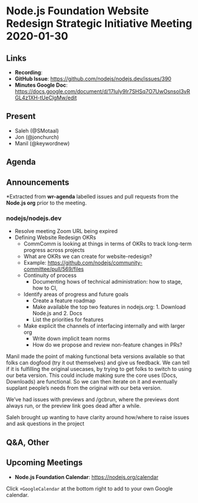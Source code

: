 # Node.js Foundation Website Redesign Strategic Initiative Meeting 2020-01-30

## Links

* **Recording**:
* **GitHub Issue**: <https://github.com/nodejs/nodejs.dev/issues/390>
* **Minutes Google Doc**: <https://docs.google.com/document/d/17IuIy9Ir7SHSq7O7UwOsnsoI3vRGL4z1XH-tUeClgMw/edit>

## Present

* Saleh (@SMotaal)
* Jon (@jonchurch)
* Manil (@keywordnew)

## Agenda

## Announcements

*Extracted from **wr-agenda** labelled issues and pull requests from the **Node.js org** prior to the meeting.

### nodejs/nodejs.dev

* Resolve meeting Zoom URL being expired
* Defining Website Redesign OKRs
  * CommComm is looking at things in terms of OKRs to track long-term progress across projects
  * What are OKRs we can create for website-redesign?
  * Example: <https://github.com/nodejs/community-committee/pull/569/files>
  * Continuity of process
    * Documenting hows of technical administration: how to stage, how to CI,
  * Identify areas of progress and future goals
    * Create a feature roadmap
    * Make available the top two features in nodejs.org: 1. Download Node.js and 2. Docs
    * List the priorities for features
  * Make explicit the channels of interfacing internally and with larger org
    * Write down implicit team norms
    * How do we propose and review non-feature changes in PRs?

Manil made the point of making functional beta versions available so that folks can dogfood (try it out themselves) and give us feedback. We can tell if it is fulfilling the original usecases, by trying to get folks to switch to using our beta version. This could include making sure the core uses (Docs, Downloads) are functional. So we can then iterate on it and eventually supplant people’s needs from the original with our beta version.

We’ve had issues with previews and /gcbrun, where the previews dont always run, or the preview link goes dead after a while.

Saleh brought up wanting to have clarity around how/where to raise issues and ask questions in the project

## Q&A, Other

## Upcoming Meetings

* **Node.js Foundation Calendar**: <https://nodejs.org/calendar>

Click `+GoogleCalendar` at the bottom right to add to your own Google calendar.
